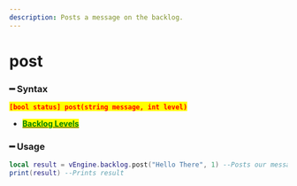 ```yaml
---
description: Posts a message on the backlog.
---
```


# post

### ━ Syntax

<mark style="color:red;">**`[bool status] post(string message, int level)`**</mark>

* [<mark style="color:green;">**Backlog Levels**</mark>](./)<mark style="color:green;"></mark>

### ━ Usage

```lua
local result = vEngine.backlog.post("Hello There", 1) --Posts our message on the backlog in default mode
print(result) --Prints result
```
